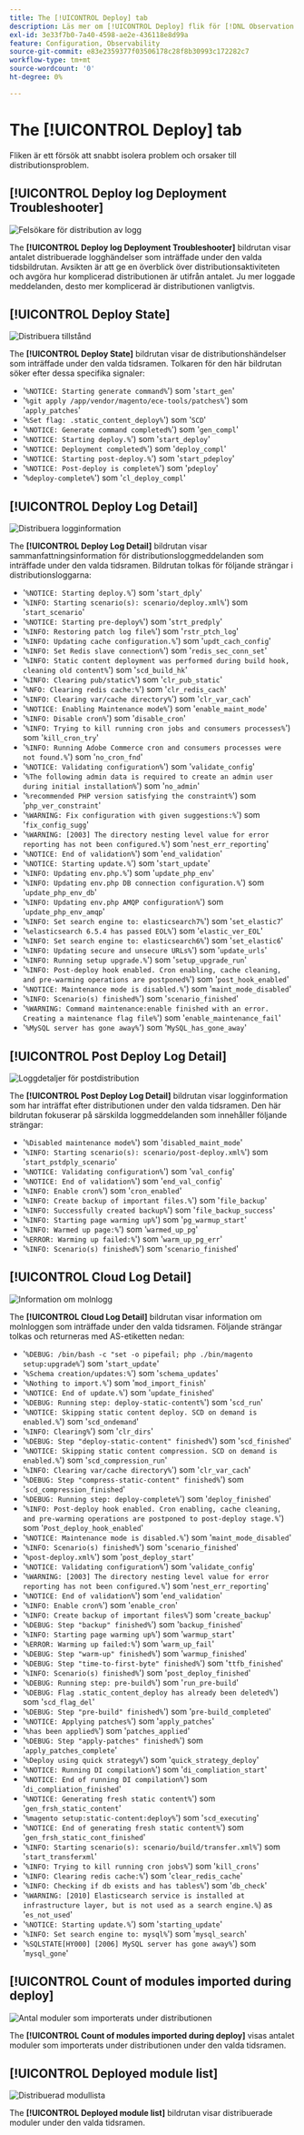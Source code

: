 ```yaml
---
title: The [!UICONTROL Deploy] tab
description: Läs mer om [!UICONTROL Deploy] flik för [!DNL Observation for Adobe Commerce].
exl-id: 3e33f7b0-7a40-4598-ae2e-436118e8d99a
feature: Configuration, Observability
source-git-commit: e83e2359377f03506178c28f8b30993c172282c7
workflow-type: tm+mt
source-wordcount: '0'
ht-degree: 0%

---
```


# The [!UICONTROL Deploy] tab

Fliken är ett försök att snabbt isolera problem och orsaker till distributionsproblem.

## [!UICONTROL Deploy log Deployment Troubleshooter]

![Felsökare för distribution av logg](../../assets/tools/observation-for-adobe-commerce/deploy-tab-1.jpg)

The **[!UICONTROL Deploy log Deployment Troubleshooter]** bildrutan visar antalet distribuerade logghändelser som inträffade under den valda tidsbildrutan. Avsikten är att ge en överblick över distributionsaktiviteten och avgöra hur komplicerad distributionen är utifrån antalet. Ju mer loggade meddelanden, desto mer komplicerad är distributionen vanligtvis.

## [!UICONTROL Deploy State]

![Distribuera tillstånd](../../assets/tools/observation-for-adobe-commerce/deploy-tab-2.jpg)

The **[!UICONTROL Deploy State]** bildrutan visar de distributionshändelser som inträffade under den valda tidsramen. Tolkaren för den här bildrutan söker efter dessa specifika signaler:

* &#39;`%NOTICE: Starting generate command%`&#39;) som &#39;`start_gen`&#39;
* &#39;`%git apply /app/vendor/magento/ece-tools/patches%`&#39;) som &#39;`apply_patches`&#39;
* &#39;`%Set flag: .static_content_deploy%`&#39;) som &#39;`SCD`&#39;
* &#39;`%NOTICE: Generate command completed%`&#39;) som &#39;`gen_compl`&#39;
* &#39;`%NOTICE: Starting deploy.%`&#39;) som &#39;`start_deploy`&#39;
* &#39;`%NOTICE: Deployment completed%`&#39;) som &#39;`deploy_compl`&#39;
* &#39;`%NOTICE: Starting post-deploy.%`&#39;) som &#39;`start_pdeploy`&#39;
* &#39;`%NOTICE: Post-deploy is complete%`&#39;) som &#39;`pdeploy`&#39;
* &#39;`%deploy-complete%`&#39;) som &#39;`cl_deploy_compl`&#39;

## [!UICONTROL Deploy Log Detail]

![Distribuera logginformation](../../assets/tools/observation-for-adobe-commerce/deploy-tab-3.jpg)

The **[!UICONTROL Deploy Log Detail]** bildrutan visar sammanfattningsinformation för distributionsloggmeddelanden som inträffade under den valda tidsramen. Bildrutan tolkas för följande strängar i distributionsloggarna:

* &#39;`%NOTICE: Starting deploy.%`&#39;) som &#39;`start_dply`&#39;
* &#39;`%INFO: Starting scenario(s): scenario/deploy.xml%`&#39;) som &#39;`start_scenario`&#39;
* &#39;`%NOTICE: Starting pre-deploy%`&#39;) som &#39;`strt_predply`&#39;
* &#39;`%INFO: Restoring patch log file%`&#39;) som &#39;`rstr_ptch_log`&#39;
* &#39;`%INFO: Updating cache configuration.%`&#39;) som &#39;`updt_cach_config`&#39;
* &#39;`%INFO: Set Redis slave connection%`&#39;) som &#39;`redis_sec_conn_set`&#39;
* &#39;`%INFO: Static content deployment was performed during build hook, cleaning old content%`&#39;) som &#39;`scd_build_hk`&#39;
* &#39;`%INFO: Clearing pub/static%`&#39;) som &#39;`clr_pub_static`&#39;
* &#39;`%NFO: Clearing redis cache:%`&#39;) som &#39;`clr_redis_cach`&#39;
* &#39;`%INFO: Clearing var/cache directory%`&#39;) som &#39;`clr_var_cach`&#39;
* &#39;`%NOTICE: Enabling Maintenance mode%`&#39;) som &#39;`enable_maint_mode`&#39;
* &#39;`%INFO: Disable cron%`&#39;) som &#39;`disable_cron`&#39;
* &#39;`%INFO: Trying to kill running cron jobs and consumers processes%`&#39;) som &#39;`kill_cron_try`&#39;
* &#39;`%INFO: Running Adobe Commerce cron and consumers processes were not found.%`&#39;) som &#39;`no_cron_fnd`&#39;
* &#39;`%NOTICE: Validating configuration%`&#39;) som &#39;`validate_config`&#39;
* &#39;`%The following admin data is required to create an admin user during initial installation%`&#39;) som &#39;`no_admin`&#39;
* &#39;`%recommended PHP version satisfying the constraint%`&#39;) som &#39;`php_ver_constraint`&#39;
* &#39;`%WARNING: Fix configuration with given suggestions:%`&#39;) som &#39;`fix_config_sugg`&#39;
* &#39;`%WARNING: [2003] The directory nesting level value for error reporting has not been configured.%`&#39;) som &#39;`nest_err_reporting`&#39;
* &#39;`%NOTICE: End of validation%`&#39;) som &#39;`end_validation`&#39;
* &#39;`%NOTICE: Starting update.%`&#39;) som &#39;`start_update`&#39;
* &#39;`%INFO: Updating env.php.%`&#39;) som &#39;`update_php_env`&#39;
* &#39;`%INFO: Updating env.php DB connection configuration.%`&#39;) som &#39;`update_php_env_db`&#39;
* &#39;`%INFO: Updating env.php AMQP configuration%`&#39;) som &#39;`update_php_env_amqp`&#39;
* &#39;`%INFO: Set search engine to: elasticsearch7%`&#39;) som &#39;`set_elastic7`&#39;
* &#39;`%elasticsearch 6.5.4 has passed EOL%`&#39;) som &#39;`elastic_ver_EOL`&#39;
* &#39;`%INFO: Set search engine to: elasticsearch6%`&#39;) som &#39;`set_elastic6`&#39;
* &#39;`%INFO: Updating secure and unsecure URLs%`&#39;) som &#39;`update_urls`&#39;
* &#39;`%INFO: Running setup upgrade.%`&#39;) som &#39;`setup_upgrade_run`&#39;
* &#39;`%INFO: Post-deploy hook enabled. Cron enabling, cache cleaning, and pre-warming operations are postponed%`&#39;) som &#39;`post_hook_enabled`&#39;
* &#39;`%NOTICE: Maintenance mode is disabled.%`&#39;) som &#39;`maint_mode_disabled`&#39;
* &#39;`%INFO: Scenario(s) finished%`&#39;) som &#39;`scenario_finished`&#39;
* &#39;`%WARNING: Command maintenance:enable finished with an error. Creating a maintenance flag file%`&#39;) som &#39;`enable_maintenance_fail`&#39;
* &#39;`%MySQL server has gone away%`&#39;) som &#39;`MySQL_has_gone_away`&#39;

## [!UICONTROL Post Deploy Log Detail]

![Loggdetaljer för postdistribution](../../assets/tools/observation-for-adobe-commerce/deploy-tab-4.jpg)

The **[!UICONTROL Post Deploy Log Detail]** bildrutan visar logginformation som har inträffat efter distributionen under den valda tidsramen. Den här bildrutan fokuserar på särskilda loggmeddelanden som innehåller följande strängar:

* &#39;`%Disabled maintenance mode%`&#39;) som &#39;`disabled_maint_mode`&#39;
* &#39;`%INFO: Starting scenario(s): scenario/post-deploy.xml%`&#39;) som &#39;`start_pstdply_scenario`&#39;
* &#39;`%NOTICE: Validating configuration%`&#39;) som &#39;`val_config`&#39;
* &#39;`%NOTICE: End of validation%`&#39;) som &#39;`end_val_config`&#39;
* &#39;`%INFO: Enable cron%`&#39;) som &#39;`cron_enabled`&#39;
* &#39;`%INFO: Create backup of important files.%`&#39;) som &#39;`file_backup`&#39;
* &#39;`%INFO: Successfully created backup%`&#39;) som &#39;`file_backup_success`&#39;
* &#39;`%INFO: Starting page warming up%`&#39;) som &#39;`pg_warmup_start`&#39;
* &#39;`%INFO: Warmed up page:%`&#39;) som &#39;`warmed_up_pg`&#39;
* &#39;`%ERROR: Warming up failed:%`&#39;) som &#39;`warm_up_pg_err`&#39;
* &#39;`%INFO: Scenario(s) finished%`&#39;) som &#39;`scenario_finished`&#39;

## [!UICONTROL Cloud Log Detail]

![Information om molnlogg](../../assets/tools/observation-for-adobe-commerce/deploy-tab-5.jpg)

The **[!UICONTROL Cloud Log Detail]** bildrutan visar information om molnloggen som inträffade under den valda tidsramen. Följande strängar tolkas och returneras med AS-etiketten nedan:

* &#39;`%DEBUG: /bin/bash -c "set -o pipefail; php ./bin/magento setup:upgrade%`&#39;) som &#39;`start_update`&#39;
* &#39;`%Schema creation/updates:%`&#39;) som &#39;`schema_updates`&#39;
* &#39;`%Nothing to import.%`&#39;) som &#39;`mod_import_finish`&#39;
* &#39;`%NOTICE: End of update.%`&#39;) som &#39;`update_finished`&#39;
* &#39;`%DEBUG: Running step: deploy-static-content%`&#39;) som &#39;`scd_run`&#39;
* &#39;`%NOTICE: Skipping static content deploy. SCD on demand is enabled.%`&#39;) som &#39;`scd_ondemand`&#39;
* &#39;`%INFO: Clearing%`&#39;) som &#39;`clr_dirs`&#39;
* &#39;`%DEBUG: Step "deploy-static-content" finished%`&#39;) som &#39;`scd_finished`&#39;
* &#39;`%NOTICE: Skipping static content compression. SCD on demand is enabled.%`&#39;) som &#39;`scd_compression_run`&#39;
* &#39;`%INFO: Clearing var/cache directory%`&#39;) som &#39;`clr_var_cach`&#39;
* &#39;`%DEBUG: Step "compress-static-content" finished%`&#39;) som &#39;`scd_compression_finished`&#39;
* &#39;`%DEBUG: Running step: deploy-complete%`&#39;) som &#39;`deploy_finished`&#39;
* &#39;`%INFO: Post-deploy hook enabled. Cron enabling, cache cleaning, and pre-warming operations are postponed to post-deploy stage.%`&#39;) som &#39;`Post_deploy_hook_enabled`&#39;
* &#39;`%NOTICE: Maintenance mode is disabled.%`&#39;) som &#39;`maint_mode_disabled`&#39;
* &#39;`%INFO: Scenario(s) finished%`&#39;) som &#39;`scenario_finished`&#39;
* &#39;`%post-deploy.xml%`&#39;) som &#39;`post_deploy_start`&#39;
* &#39;`%NOTICE: Validating configuration%`&#39;) som &#39;`validate_config`&#39;
* &#39;`%WARNING: [2003] The directory nesting level value for error reporting has not been configured.%`&#39;) som &#39;`nest_err_reporting`&#39;
* &#39;`%NOTICE: End of validation%`&#39;) som &#39;`end_validation`&#39;
* &#39;`%INFO: Enable cron%`&#39;) som &#39;`enable_cron`&#39;
* &#39;`%INFO: Create backup of important files%`&#39;) som &#39;`create_backup`&#39;
* &#39;`%DEBUG: Step "backup" finished%`&#39;) som &#39;`backup_finished`&#39;
* &#39;`%INFO: Starting page warming up%`&#39;) som &#39;`warmup_start`&#39;
* &#39;`%ERROR: Warming up failed:%`&#39;) som &#39;`warm_up_fail`&#39;
* &#39;`%DEBUG: Step "warm-up" finished%`&#39;) som &#39;`warmup_finished`&#39;
* &#39;`%DEBUG: Step "time-to-first-byte" finished%`&#39;) som &#39;`ttfb_finished`&#39;
* &#39;`%INFO: Scenario(s) finished%`&#39;) som &#39;`post_deploy_finished`&#39;
* &#39;`%DEBUG: Running step: pre-build%`&#39;) som &#39;`run_pre-build`&#39;
* &#39;`%DEBUG: Flag .static_content_deploy has already been deleted%`&#39;) som &#39;`scd_flag_del`&#39;
* &#39;`%DEBUG: Step "pre-build" finished%`&#39;) som &#39;`pre-build_completed`&#39;
* &#39;`%NOTICE: Applying patches%`&#39;) som &#39;`apply_patches`&#39;
* &#39;`%has been applied%`&#39;) som &#39;`patches_applied`&#39;
* &#39;`%DEBUG: Step "apply-patches" finished%`&#39;) som &#39;`apply_patches_complete`&#39;
* &#39;`%Deploy using quick strategy%`&#39;) som &#39;`quick_strategy_deploy`&#39;
* &#39;`%NOTICE: Running DI compilation%`&#39;) som &#39;`di_compliation_start`&#39;
* &#39;`%NOTICE: End of running DI compilation%`&#39;) som &#39;`di_compliation_finished`&#39;
* &#39;`%NOTICE: Generating fresh static content%`&#39;) som &#39;`gen_frsh_static_content`&#39;
* &#39;`%magento setup:static-content:deploy%`&#39;) som &#39;`scd_executing`&#39;
* &#39;`%NOTICE: End of generating fresh static content%`&#39;) som &#39;`gen_frsh_static_cont_finished`&#39;
* &#39;`%INFO: Starting scenario(s): scenario/build/transfer.xml%`&#39;) som &#39;`start_transferxml`&#39;
* &#39;`%INFO: Trying to kill running cron jobs%`&#39;) som &#39;`kill_crons`&#39;
* &#39;`%INFO: Clearing redis cache:%`&#39;) som &#39;`clear_redis_cache`&#39;
* &#39;`%INFO: Checking if db exists and has tables%`&#39;) som &#39;`db_check`&#39;
* &#39;`%WARNING: [2010] Elasticsearch service is installed at infrastructure layer, but is not used as a search engine.%`) as &#39;`es_not_used`&#39;
* &#39;`%NOTICE: Starting update.%`&#39;) som &#39;`starting_update`&#39;
* &#39;`%INFO: Set search engine to: mysql%`&#39;) som &#39;`mysql_search`&#39;
* &#39;`%SQLSTATE[HY000] [2006] MySQL server has gone away%`&#39;) som &#39;`mysql_gone`&#39;

## [!UICONTROL Count of modules imported during deploy]

![Antal moduler som importerats under distributionen](../../assets/tools/observation-for-adobe-commerce/deploy-tab-6.jpg)

The **[!UICONTROL Count of modules imported during deploy]** visas antalet moduler som importerats under distributionen under den valda tidsramen.

## [!UICONTROL Deployed module list]

![Distribuerad modullista](../../assets/tools/observation-for-adobe-commerce/deploy-tab-7.jpg)

The **[!UICONTROL Deployed module list]** bildrutan visar distribuerade moduler under den valda tidsramen.
